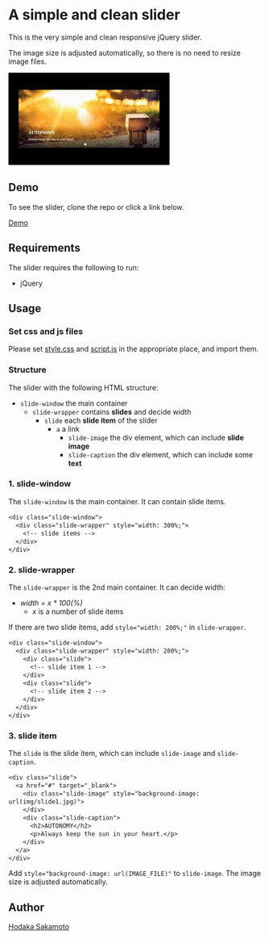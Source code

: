 # A simple and clean slider

This is the very simple and clean responsive jQuery slider.

The image size is adjusted automatically, so there is no need to resize image files.

![slider-demo](./slider-demo.gif "demo")

## Demo

To see the slider, clone the repo or click a link below.

[Demo](https://hodalab.com/works/simple-and-clean-slider)

## Requirements

The slider requires the following to run:

- jQuery

## Usage

### Set css and js files

Please set [style.css](https://gitlab.com/hodanov/simple-and-clean-slider/tree/master/css/style.css) and [script.js](https://gitlab.com/hodanov/simple-and-clean-slider/tree/master/js/script.js) in the appropriate place, and import them.

### Structure

The slider with the following HTML structure:

- `slide-window` the main container
  - `slide-wrapper` contains __slides__ and decide width
    - `slide` each __slide item__ of the slider
      - `a` a link
        - `slide-image` the div element, which can include __slide image__
        - `slide-caption` the div element, which can include some __text__

### 1. slide-window

The `slide-window` is the main container. It can contain slide items.

```
<div class="slide-window">
  <div class="slide-wrapper" style="width: 300%;">
    <!-- slide items -->
  </div>
</div>
```

### 2. slide-wrapper

The `slide-wrapper` is the 2nd main container. It can decide width:

- _width = x * 100(%)_
  - _x_ is a number of slide items

If there are two slide items, add `style="width: 200%;"` in `slide-wrapper`.

```
<div class="slide-window">
  <div class="slide-wrapper" style="width: 200%;">
    <div class="slide">
      <!-- slide item 1 -->
    </div>
    <div class="slide">
      <!-- slide item 2 -->
    </div>
  </div>
</div>
```

### 3. slide item

The `slide` is the slide item, which can include `slide-image` and `slide-caption`.

```
<div class="slide">
  <a href="#" target="_blank">
    <div class="slide-image" style="background-image: url(img/slide1.jpg)">
    </div>
    <div class="slide-caption">
      <h2>AUTONOMY</h2>
      <p>Always keep the sun in your heart.</p>
    </div>
  </a>
</div>
```

Add `style="background-image: url(IMAGE_FILE)"` to `slide-image`. The image size is adjusted automatically.

## Author

[Hodaka Sakamoto](https://hodalog.com/)

